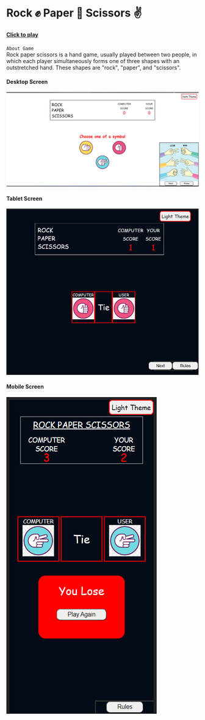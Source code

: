 # Rock ✊ Paper 🤚 Scissors ✌

#### <a href="https://extraordinary-pegasus-9ae588.netlify.app/">Click to play</a>

`About Game`
<br />
Rock paper scissors is a hand game, usually played between two people, in which each player simultaneously forms one of three shapes with an outstretched hand. These shapes are "rock", "paper", and "scissors".
#### Desktop Screen
![Desktop View](./images/desktop_view.png)

#### Tablet Screen
![Tablet View](./images/tablet_view.png)

#### Mobile Screen
![Mobile View](./images/mobile_view.png)